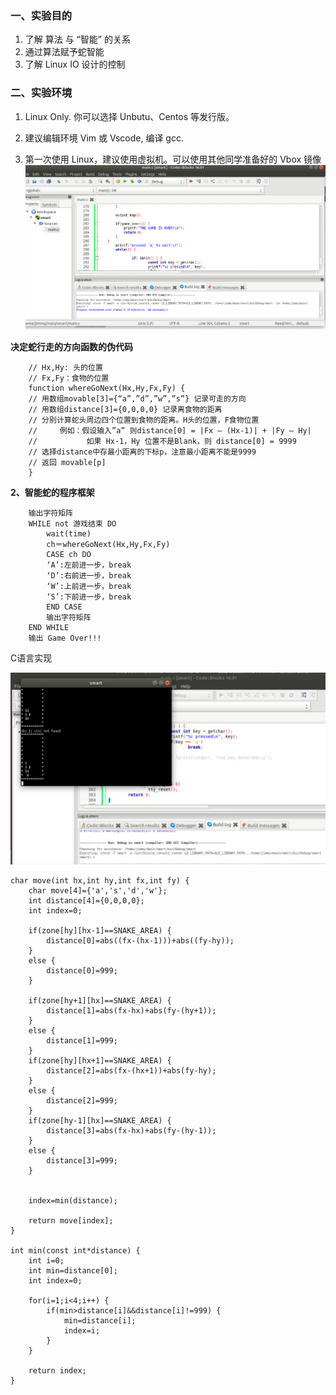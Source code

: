 ### 一、实验目的

1. 了解 算法 与 “智能” 的关系
2. 通过算法赋予蛇智能
3. 了解 Linux IO 设计的控制

### 二、实验环境

1. Linux Only. 你可以选择 Unbutu、Centos 等发行版。

2. 建议编辑环境 Vim 或 Vscode, 编译 gcc.

3. 第一次使用 Linux，建议使用虚拟机。可以使用其他同学准备好的 Vbox 镜像![微信图片_20181226223416.png](https://github.com/ViserinS/Viserin-homework/blob/gh-pages/images/%E5%BE%AE%E4%BF%A1%E5%9B%BE%E7%89%87_20181226223416.png?raw=true)


**决定蛇行走的方向函数的伪代码**

```
    // Hx,Hy: 头的位置
    // Fx,Fy：食物的位置
	function whereGoNext(Hx,Hy,Fx,Fy) {
	// 用数组movable[3]={“a”,”d”,”w”,”s”} 记录可走的方向
	// 用数组distance[3]={0,0,0,0} 记录离食物的距离
	// 分别计算蛇头周边四个位置到食物的距离。H头的位置，F食物位置
	//     例如：假设输入”a” 则distance[0] = |Fx – (Hx-1)| + |Fy – Hy|
	//           如果 Hx-1，Hy 位置不是Blank，则 distance[0] = 9999
	// 选择distance中存最小距离的下标p，注意最小距离不能是9999
	// 返回 movable[p]
	}
```

**2、智能蛇的程序框架**

```
	输出字符矩阵
	WHILE not 游戏结束 DO
        wait(time)
		ch＝whereGoNext(Hx,Hy,Fx,Fy)
		CASE ch DO
		‘A’:左前进一步，break 
		‘D’:右前进一步，break    
		‘W’:上前进一步，break    
		‘S’:下前进一步，break    
		END CASE
		输出字符矩阵
	END WHILE
	输出 Game Over!!!
```

C语言实现



![微信图片_20181226223408.png](https://github.com/ViserinS/Viserin-homework/blob/gh-pages/images/%E5%BE%AE%E4%BF%A1%E5%9B%BE%E7%89%87_20181226223408.png?raw=true)



```
char move(int hx,int hy,int fx,int fy) {
	char move[4]={'a','s','d','w'};
	int distance[4]={0,0,0,0};
	int index=0;
	
	if(zone[hy][hx-1]==SNAKE_AREA) {
		distance[0]=abs((fx-(hx-1)))+abs((fy-hy));
	}
	else {
		distance[0]=999;
	}
	
	if(zone[hy+1][hx]==SNAKE_AREA) {
		distance[1]=abs(fx-hx)+abs(fy-(hy+1));
	} 
	else {
		distance[1]=999;
	}
	if(zone[hy][hx+1]==SNAKE_AREA) {
		distance[2]=abs(fx-(hx+1))+abs(fy-hy);
	}
	else {
		distance[2]=999;
	}
	if(zone[hy-1][hx]==SNAKE_AREA) {
		distance[3]=abs(fx-hx)+abs(fy-(hy-1));
	}
	else {
		distance[3]=999;
	}

	
	index=min(distance);
	
	return move[index];
}

int min(const int*distance) {
	int i=0;
	int min=distance[0];
	int index=0;
	
	for(i=1;i<4;i++) {
		if(min>distance[i]&&distance[i]!=999) {
			min=distance[i];
			index=i;
		}
	}
	
	return index;
}
```